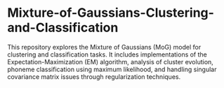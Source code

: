 # Mixture-of-Gaussians-Clustering-and-Classification
This repository explores the Mixture of Gaussians (MoG) model for clustering and classification tasks. It includes implementations of the Expectation-Maximization (EM) algorithm, analysis of cluster evolution, phoneme classification using maximum likelihood, and handling singular covariance matrix issues through regularization techniques.
